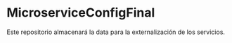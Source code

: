 # MicroserviceConfigFinal
Este repositorio almacenará la data para la externalización de los servicios. 
